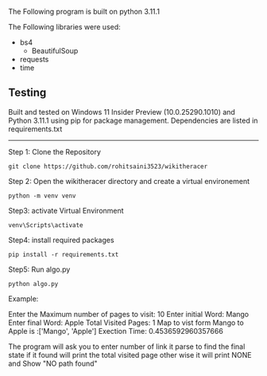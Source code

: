 The Following program is built on python 3.11.1

The Following libraries were used:

* bs4
  * BeautifulSoup
* requests
* time

## Testing

Built and tested on Windows 11 Insider Preview (10.0.25290.1010) and Python 3.11.1 using pip for package management. Dependencies are listed in requirements.txt

---

Step 1: Clone the Repository

```
git clone https://github.com/rohitsaini3523/wikitheracer
```

Step 2:  Open the wikitheracer directory and create a virtual environement

```
python -m venv venv
```

Step3: activate Virtual Environment 

```
venv\Scripts\activate
```

Step4: install required packages

```
pip install -r requirements.txt
```

Step5: Run algo.py

```
python algo.py
```

Example:

Enter the Maximum number of pages to visit: 10
Enter initial Word: Mango
Enter final Word: Apple
Total Visited Pages:  1
Map to vist form Mango to Apple is :['Mango', 'Apple']
Exection Time: 0.4536592960357666

The program will ask you to enter number of link it parse to find the final state if it found will print the total visited page other wise it will print NONE and Show "NO path found"
